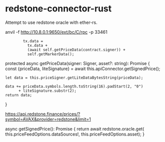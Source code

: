 # redstone-connector-rust
Attempt to use redstone oracle with ether-rs.


anvil -f http://10.8.0.1:9650/ext/bc/C/rpc -p 33461


            tx.data =
              tx.data +
              (await self.getPriceData(contract.signer)) +
              self.getMarkerData();



protected async getPriceData(signer: Signer, asset?: string): Promise<string> {
const {priceData, liteSignature} = await this.apiConnector.getSignedPrice();

    let data = this.priceSigner.getLiteDataBytesString(priceData);
    
    data += priceData.symbols.length.toString(16).padStart(2, "0")
          + liteSignature.substr(2);
    return data;
}



https://api.redstone.finance/prices/?symbol=AVAX&provider=redstone&limit=1

async getSignedPrice(): Promise<SignedPriceDataType> {
return await redstone.oracle.get(
this.priceFeedOptions.dataSources!,
this.priceFeedOptions.asset);
}
